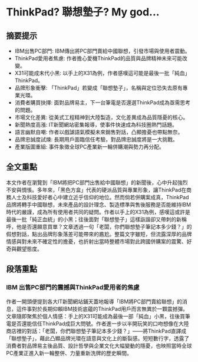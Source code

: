 # ThinkPad? 聯想墊子? My god...

## 摘要提示
- IBM出售PC部門: IBM傳出將PC部門賣給中國聯想，引發市場與使用者震動。  
- ThinkPad愛用者焦慮: 作者擔心愛機ThinkPad的品質與品牌精神未來可能改變。  
- X31可能成末代小黑: 以手上的X31為例，作者感嘆這可能是最後一批「純血」ThinkPad。  
- 品牌形象衝擊: 「ThinkPad」若變成「聯想墊子」，名稱與定位恐失去原有專業光環。  
- 消費者購買抉擇: 面對品牌易主，下一台筆電是否還選ThinkPad成為亟需思考的問題。  
- 市場文化差異: 從美式工程精神到大陸製造，文化差異成為品質隱憂的核心。  
- 新聞熱度高漲: IT新聞網站密集報導，使事件快速成為科技圈熱門話題。  
- 語言幽默自嘲: 作者以戲謔語氣模擬未來銷售對話，凸顯擔憂也帶點無奈。  
- 品牌忠誠度試煉: 長期用戶面臨信任考驗，對品牌忠誠度將是一大挑戰。  
- 產業版圖重組: 事件象徵全球PC產業新一輪併購潮與勢力再分配。  

## 全文重點
本文作者在瀏覽到「IBM將把PC部門出售給中國聯想」的新聞後，心中升起強烈不安與惆悵。多年來，「黑色方盒」代表的硬派品質與專業形象，讓ThinkPad在商務人士及科技愛好者心中建立近乎信仰的地位。然而倘若併購案成真，ThinkPad品牌將轉手中國聯想，未來產品的設計理念、製造標準與售後服務是否能維持IBM時代的嚴謹，成為所有使用者共同的疑問。作者以手上的X31為例，感嘆這或許是最後一批「純正血統」的小黑；往後面對「聯想墊子」這樣詼諧卻又帶刺的新稱呼，他是否還願意買單？文章透過一句「老闆，你們聯想墊子筆記本多少錢？」的假想對話，點出品牌形象落差可能帶來的尷尬。整篇文字雖短，但流露深厚的品牌情感與對未來不確定性的擔憂，也折射出當時整體市場對此跨國併購案的震驚、好奇與觀望態度。

## 段落重點
### IBM 出售PC部門的震撼與ThinkPad愛用者的焦慮
作者一開頭便提到各大IT新聞網站鋪天蓋地報導「IBM將PC部門賣給聯想」的消息，這件事對於長期仰賴IBM技術底蘊的ThinkPad用戶而言無異於一顆震撼彈。文章隨即聚焦於個人情感：手上的X31可能成為最後一部「純血」小黑，往後買筆電是否還能信任ThinkPad成巨大問號。作者進一步以半開玩笑的口吻想像在大陸商店裡的對話：「老闆，你們聯想墊子筆記本多少錢？」——將ThinkPad直譯成「聯想墊子」，藉此凸顯品牌光環在語意與文化上的斷裂感。短短數行字，透露了消費者對品牌易主後品質、設計哲學與企業文化大幅變動的隱憂，也映照當時全球PC產業正進入新一輪整併、力量重新洗牌的歷史瞬間。